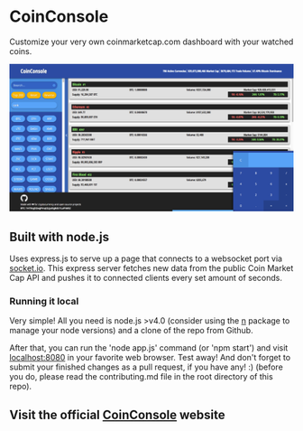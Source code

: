 # CoinConsole

Customize your very own coinmarketcap.com dashboard with your watched coins.

![Photo of the CoinConsole application](/assets/img/appshot.png)

## Built with node.js

Uses express.js to serve up a page that connects to a websocket port via [socket.io](//socket.io). This express server fetches new data from the public Coin Market Cap API and pushes it to connected clients every set amount of seconds.

### Running it local
Very simple! All you need is node.js >v4.0 (consider using the [n](https://www.npmjs.com/package/n) package to manage your node versions) and a clone of the repo from Github.

After that, you can run the 'node app.js' command (or 'npm start') and visit [localhost:8080](http://localhost:8080) in your favorite web browser. Test away! And don't forget to submit your finished changes as a pull request, if you have any! :) (before you do, please read the contributing.md file in the root directory of this repo).

## Visit the official [CoinConsole](//coinconsole.com) website

